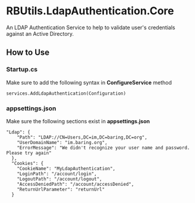 # RBUtils.LdapAuthentication.Core
An LDAP Authentication Service to help to validate user's credentials against an Active Directory.

## How to Use
### Startup.cs
Make sure to add the following syntax in **ConfigureService** method
```
services.AddLdapAuthentication(Configuration)
```
### appsettings.json
Make sure the following sections exist in **appsettings.json**
```
"Ldap": {
    "Path": "LDAP://CN=Users,DC=im,DC=baring,DC=org",
    "UserDomainName": "im.baring.org",
    "ErrorMessage": "We didn't recognize your user name and password. Please try again"
  },
  "Cookies": {
    "CookieName": "MyLdapAuthentication",
    "LoginPath": "/account/login",
    "LogoutPath": "/account/logout",
    "AccessDeniedPath": "/account/accessDenied",
    "ReturnUrlParameter": "returnUrl"
  }
 ```
